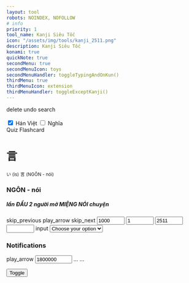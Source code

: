 ```yaml
---
layout: tool
robots: NOINDEX, NOFOLLOW
# info
priority: 1
tool_name: Kanji Siêu Tốc
icon: "/assets/img/tools/kanji_2511.png"
description: Kanji Siêu Tốc
konami: true
quickNote: true
secondMenu: true
secondMenuIcon: toys
secondMenuHandler: toggleTypingAndOnKun()
thirdMenu: true
thirdMenuIcon: extension
thirdMenuHandler: toggleExceptKanji()
---
```

<link rel="stylesheet" href="/tools/kanji_sieutoc/kanji.css" />
<link rel="stylesheet" href="/tools/kanji_sieutoc/handwriting/style.css" />

<!-- Handwriting Recognition -->
<div class="w3-card kanji-canvas-container">
    <canvas id="can" class="kanji-canvas" width="1068" height="360"></canvas>
    <div class="kanji-canvas-controls">
        <span class="material-icons w3-button" onclick="eraseClick()">delete</span>
        <span class="material-icons w3-button" onclick="KanjiCanvas.deleteLast('can')">undo</span>
        <span class="material-icons w3-button" onclick="recognizeClick()">search</span>
    </div>
    <div id="candidateList" class="kanji-canvas-candidates"></div>
    <br>
    <div id="historyList" class="kanji-canvas-candidates"></div>
</div>


<!-- Book -->
<div class="w3-card w3-leftbar w3-border-blue w3-pale-blue w3-panel w3-padding-16">
    <input class="w3-check" type="checkbox" checked="checked" id="optionCheckboxHanViet">
    <label>Hán Việt</label>
    <input class="w3-check" type="checkbox" id="optionCheckboxMeaning">
    <label>Nghĩa</label>
    <span class="w3-margin-left w3-wide w3-text-brown" id="currentGroupTitle"></span>
</div>
<div class="container">
    <div class="left-sidebar kj-scrollable mobi-hide" id="leftSidebar">
        <!-- Danh sách menu sẽ được tạo bằng JavaScript -->
    </div>
    <div class="main-content scrollable" id="mainContent">
        <!-- Bảng dữ liệu sẽ được tạo bằng JavaScript -->
    </div>
</div>

<!-- Quiz Flashcard -->
<div class="dh-unnecessary w3-card w3-leftbar w3-border-blue w3-pale-blue w3-panel w3-padding-16">Quiz Flashcard</div>
<div class="dh-unnecessary w3-container">
    <div class="w3-panel w3-pale-yellow w3-border">
        <h1 id="quizKanjiTxtId">言</h1>
        <small id="quizTypingHiraganaTxtId">い (is)</small>
        <small id="quizGroupIndicatorTxtId">言 (NGÔN - nói)</small>
        <h3 id="quizHanVietAndMeaningTxtId">NGÔN - nói</h3>
        <h5 id="quizHintRememberTxtId">lần ĐẦU 2 người mở MIỆNG NÓI chuyện</h5>
    </div>
    <span class="material-icons w3-button w3-border w3-border-blue" onclick="quizPreItem()" title="Previous">skip_previous</span>
    <span class="material-icons w3-button w3-border w3-border-blue" onclick="quizPlayOrPause()" title="Play or Pause" id="quizPlayOrPauseBtnIcon">play_arrow</span>
    <span class="material-icons w3-button w3-border w3-border-blue" onclick="quizNextItem()" title="Next">skip_next</span>
    <span><input class="w3-button w3-border w3-border-blue" type="number" step="500" min="500" max="3000" value="1000" id="quizIntervalDelay"></span>
    <span><input class="w3-button w3-border w3-border-blue" type="number" step="1" min="1" max="2511" value="1" id="quizFromNo"></span>
    <span><input class="w3-button w3-border w3-border-blue" type="number" step="1" min="1" max="2511" value="2511" id="quizToNo"></span>
    <div class="w3-section">
        <span><input class="w3-button w3-border w3-border-blue" type="number" step="1" min="1" max="2511" id="quizCurrentNoIndicator"></span>
        <span class="material-icons w3-button w3-border w3-border-blue" onclick="goToNoClicked()" title="Next">input</span>
        <select class="w3-button w3-border w3-border-blue" id="mySelect" onchange="onChangeOpt()">
            <option value="" disabled selected>Choose your option</option>
        </select>
    </div>
</div>

<!-- Push Notification (require 'quizDataSet') -->
<div class="dh-unnecessary w3-container mobi-hide">
    <h3>Notifications</h3>
    <div class="w3-panel w3-sand w3-border" style="display: none" id="notificationElms">
        <h1 id="notiKanjiTxtId">信</h1>
        <small id="notiTypingHiraganaTxtId">しん (shin)</small>
        <small id="notiGroupIndicatorTxtId">言 (NGÔN - nói)</small>
        <h3 id="notiHanVietAndMeaningTxtId">TÍN - tin tưởng</h3>
        <h5 id="notiHintRememberTxtId">NGƯỜI ĐỨNG NÓI sẽ được TIN TƯỞNG</h5>
    </div>
    <span class="material-icons w3-button w3-border w3-border-blue" onclick="notiPlayOrPause()" title="Play or Pause" id="notiPlayOrPauseBtnIcon">play_arrow</span>
    <span><input class="w3-button w3-border w3-border-blue" type="number" step="500" min="10000" max="7200000" value="1800000" id="notiIntervalDelay"></span>
    <span class="w3-button w3-border w3-border-blue" id="notiCountIndicator" onclick="pushNow()">...</span>
    <span class="w3-button w3-border w3-border-blue" id="notiKanjiIndicator" onclick="toggleNotificationElms()">...</span>
</div>

<button onclick="showHideBtnClick()" title="Show/Hide" id="showHideBtn" class="w3-btn w3-border w3-border-blue w3-white opacity-transition-hover" style="display: block;">Toggle</button>

<script src="/tools/kanji_sieutoc/kanji.js" type="text/javascript"></script>

<script src="/tools/kanji_sieutoc/handwriting/kanji-canvas.min.js"></script>
<script src="/tools/kanji_sieutoc/handwriting/ref-patterns.js"></script>
<script src="/tools/kanji_sieutoc/handwriting/handwriting.js"></script>
<!--<script>KanjiCanvas.init('can');</script>-->
<script>initPlus();</script>